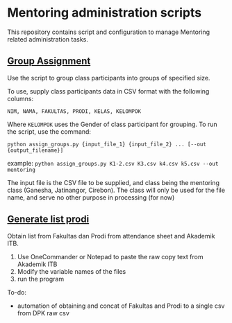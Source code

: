 # Mentoring administration scripts
This repository contains script and configuration to manage Mentoring related administration tasks.

## [Group Assignment](assign_groups.py)
Use the script to group class participants into groups of specified size.

To use, supply class participants data in CSV format with the following columns:

`NIM, NAMA, FAKULTAS, PRODI, KELAS, KELOMPOK`

Where `KELOMPOK` uses the Gender of class participant for grouping.
To run the script, use the command:

`python assign_groups.py {input_file_1} {input_file_2} ... [--out {output_filename}]`

example: `python assign_groups.py K1-2.csv K3.csv k4.csv k5.csv --out mentoring`

The input file is the CSV file to be supplied, and class being the mentoring class (Ganesha, Jatinangor, Cirebon).
The class will only be used for the file name, and serve no other purpose in processing (for now)

## [Generate list prodi](list_prodi_gen.py)
Obtain list from Fakultas dan Prodi from attendance sheet and Akademik ITB.

1. Use OneCommander or Notepad to paste the raw copy text from Akademik ITB
1. Modify the variable names of the files
1. run the program

To-do:

- automation of obtaining and concat of Fakultas and Prodi to a single csv from DPK raw csv